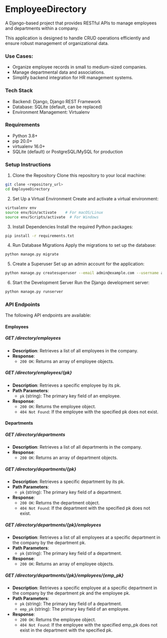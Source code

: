 # EmployeeDirectory

A Django-based project that provides RESTful APIs to manage employees and departments within a company.

This application is designed to handle CRUD operations efficiently and ensure robust management of organizational data.


### Use Cases:

- Organize employee records in small to medium-sized companies.
- Manage departmental data and associations.
- Simplify backend integration for HR management systems.


### Tech Stack
- Backend: Django, Django REST Framework
- Database: SQLite (default, can be replaced)
- Environment Management: Virtualenv

### Requirements
- Python 3.8+
- pip 20.0+
- virtualenv 16.0+
- SQLite (default) or PostgreSQL/MySQL for production


### Setup Instructions
1. Clone the Repository
  Clone this repository to your local machine:
  ```bash
git clone <repository_url>
cd EmployeeDirectory

  ```

2. Set Up a Virtual Environment
  Create and activate a virtual environment:
  ```bash
virtualenv env
source env/bin/activate    # For macOS/Linux
source env/Scripts/activate  # For Windows
  ```

3. Install Dependencies
  Install the required Python packages:
  ```bash
pip install -r requirements.txt
  ```

4. Run Database Migrations
  Apply the migrations to set up the database:
  ```bash
python manage.py migrate
  ```


5. Create a Superuser
  Set up an admin account for the application:
  ```bash
python manage.py createsuperuser --email admin@example.com --username admin
  ```

6. Start the Development Server
  Run the Django development server:
  ```bash
python manage.py runserver
  ```

### API Endpoints
The following API endpoints are available:

#### Employees

##### GET /directory/employees
- **Description**: Retrieves a list of all employees in the company.
- **Response**: 
    - `200 OK`: Returns an array of employee objects.

##### GET /directory/employees/{pk}
- **Description**: Retrieves a specific employee by its pk.
- **Path Parameters**:
    - `pk` (string): The primary key field of an employee.
- **Response**: 
    - `200 OK`: Returns the employee object.
    - `404 Not Found`: If the employee with the specified pk does not exist.


#### Departments

##### GET /directory/departments
- **Description**: Retrieves a list of all departments in the company.
- **Response**: 
    - `200 OK`: Returns an array of department objects.

##### GET /directory/departments/{pk}
- **Description**: Retrieves a specific department by its pk.
- **Path Parameters**:
    - `pk` (string): The primary key field of a department.
- **Response**: 
    - `200 OK`: Returns the department object.
    - `404 Not Found`: If the department with the specified pk does not exist.

##### GET /directory/departments/{pk}/employees
- **Description**: Retrieves a list of all employees at a specific department in the company by the department pk.
- **Path Parameters**:
    - `pk` (string): The primary key field of a department.
- **Response**: 
    - `200 OK`: Returns an array of employee objects.

##### GET /directory/departments/{pk}/employees/{emp_pk}
- **Description**: Retrieves a specific employee at a specific department in the company by the department pk and the employee pk.
- **Path Parameters**:
    - `pk` (string): The primary key field of a department.
    - `emp_pk` (string): The primary key field of an employee.
- **Response**: 
    - `200 OK`: Returns the employee object.
    - `404 Not Found`: If the employee with the specified emp_pk does not exist in the department with the specified pk.